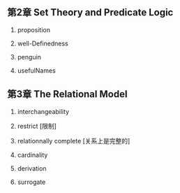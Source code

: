 

## 第2章 Set Theory and Predicate Logic

1. proposition

1. well-Definedness

1. penguin

1. usefulNames


## 第3章 The Relational Model

1. interchangeability

1. restrict [限制]

1. relationnally complete [关系上是完整的]

1. cardinality

1. derivation

1. surrogate

